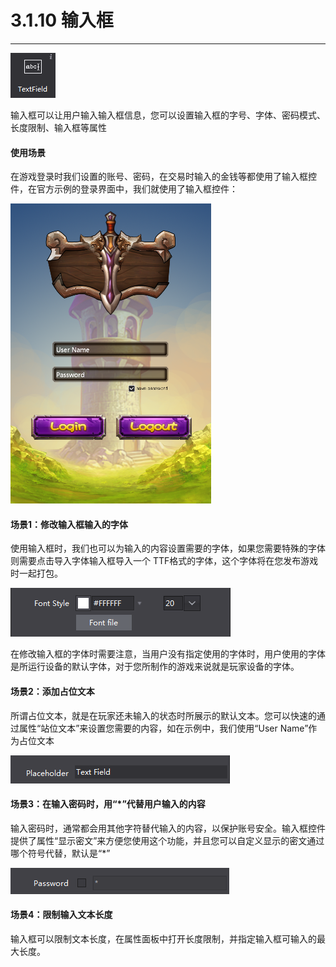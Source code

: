 # 3.1.10 输入框
---
 
![image](res/image094.png)

输入框可以让用户输入输入框信息，您可以设置输入框的字号、字体、密码模式、长度限制、输入框等属性
 

#### 使用场景
在游戏登录时我们设置的账号、密码，在交易时输入的金钱等都使用了输入框控件，在官方示例的登录界面中，我们就使用了输入框控件：
  
![image](res/image066.png)

#### 场景1：修改输入框输入的字体
使用输入框时，我们也可以为输入的内容设置需要的字体，如果您需要特殊的字体则需要点击导入字体输入框导入一个 TTF格式的字体，这个字体将在您发布游戏时一起打包。
 
![image](res/image095.png)

在修改输入框的字体时需要注意，当用户没有指定使用的字体时，用户使用的字体是所运行设备的默认字体，对于您所制作的游戏来说就是玩家设备的字体。

#### 场景2：添加占位文本
所谓占位文本，就是在玩家还未输入的状态时所展示的默认文本。您可以快速的通过属性“站位文本”来设置您需要的内容，如在示例中，我们使用“User Name”作为占位文本
 
![image](res/image096.png)

#### 场景3：在输入密码时，用“*”代替用户输入的内容
输入密码时，通常都会用其他字符替代输入的内容，以保护账号安全。输入框控件提供了属性“显示密文”来方便您使用这个功能，并且您可以自定义显示的密文通过哪个符号代替，默认是“*”
 
![image](res/image097.png)

#### 场景4：限制输入文本长度
输入框可以限制文本长度，在属性面板中打开长度限制，并指定输入框可输入的最大长度。






